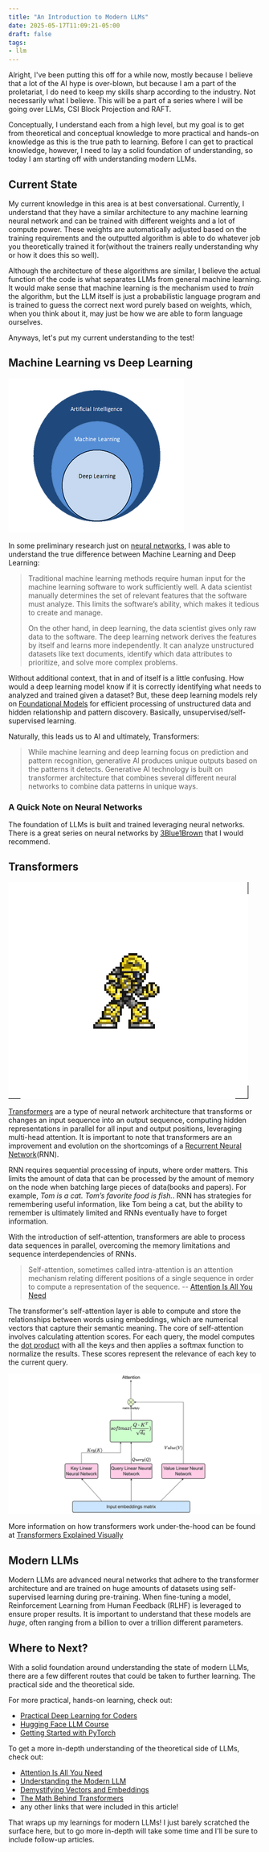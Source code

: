 ```yaml
---
title: "An Introduction to Modern LLMs"
date: 2025-05-17T11:09:21-05:00
draft: false
tags:
- llm
---
```


Alright, I've been putting this off for a while now, mostly because I believe
that a lot of the AI hype is over-blown, but because I am a part of the
proletariat, I do need to keep my skills sharp according to the industry. Not
necessarily what I believe. This will be a part of a series where I will be
going over LLMs, CSI Block Projection and RAFT.

Conceptually, I understand each from a high level, but my goal is to get from
theoretical and conceptual knowledge to more practical and hands-on knowledge as
this is the true path to learning. Before I can get to practical knowledge,
however, I need to lay a solid foundation of understanding, so today I am
starting off with understanding modern LLMs.

## Current State

My current knowledge in this area is at best conversational. Currently, I
understand that they have a similar architecture to any machine learning neural
network and can be trained with different weights and a lot of compute power.
These weights are automatically adjusted based on the training requirements and
the outputted algorithm is able to do whatever job you theoretically trained it
for(without the trainers really understanding why or how it does this so well).

Although the architecture of these algorithms are similar, I believe the actual
function of the code is what separates LLMs from general machine learning. It
would make sense that machine learning is the mechanism used to *train* the
algorithm, but the LLM itself is just a probabilistic language program and is
trained to guess the correct next word purely based on weights, which, when
you think about it, may just be how we are able to form language ourselves.

Anyways, let's put my current understanding to the test!

## Machine Learning vs Deep Learning

![Learning Model Venn Diagram](/image/learning-model-vd.png)

In some preliminary research just on [neural networks][], I was able to
understand the true difference between Machine Learning and Deep Learning:

> Traditional machine learning methods require human input for the machine
> learning software to work sufficiently well. A data scientist manually
> determines the set of relevant features that the software must analyze. This
> limits the software’s ability, which makes it tedious to create and manage.
>
> On the other hand, in deep learning, the data scientist gives only raw data to
> the software. The deep learning network derives the features by itself and
> learns more independently. It can analyze unstructured datasets like text
> documents, identify which data attributes to prioritize, and solve more
> complex problems.

Without additional context, that in and of itself is a little confusing. How
would a deep learning model know if it is correctly identifying what needs to
analyzed and trained given a dataset? But, these deep learning models rely on
[Foundational Models][] for efficient processing of unstructured data and hidden
relationship and pattern discovery. Basically, unsupervised/self-supervised
learning.

Naturally, this leads us to AI and ultimately, Transformers:

> While machine learning and deep learning focus on prediction and pattern
> recognition, generative AI produces unique outputs based on the patterns it
> detects. Generative AI technology is built on transformer architecture that
> combines several different neural networks to combine data patterns in unique
> ways.

### A Quick Note on Neural Networks

The foundation of LLMs is built and trained leveraging neural networks. There is
a great series on neural networks by [3Blue1Brown][] that I would recommend.

## Transformers

![Transformers](/image/transformer-transparent.gif)

[Transformers][] are a type of neural network architecture that transforms or
changes an input sequence into an output sequence, computing hidden
representations in parallel for all input and output positions, leveraging
multi-head attention. It is important to note that transformers are an
improvement and evolution on the shortcomings of a [Recurrent Neural
Network][](RNN).

RNN requires sequential processing of inputs, where order matters. This limits
the amount of data that can be processed by the amount of memory on the node
when batching large pieces of data(books and papers). For example, *Tom is a
cat. Tom’s favorite food is fish.*. RNN has strategies for remembering useful
information, like Tom being a cat, but the ability to remember is ultimately
limited and RNNs eventually have to forget information.

With the introduction of self-attention, transformers are able to process data
sequences in parallel, overcoming the memory limitations and sequence
interdependencies of RNNs.

> Self-attention, sometimes called intra-attention is an attention mechanism
> relating different positions of a single sequence in order to compute a
> representation of the sequence. -- [Attention Is All You Need][Transformers]

The transformer's self-attention layer is able to compute and store the
relationships between words using embeddings, which are numerical vectors that
capture their semantic meaning. The core of self-attention involves calculating
attention scores. For each query, the model computes the [dot product][] with
all the keys and then applies a softmax function to normalize the results. These
scores represent the relevance of each key to the current query.

![Attention Algorithm](/image/attention-algorithm.webp)

More information on how transformers work under-the-hood can be found at
[Transformers Explained Visually][]

## Modern LLMs

Modern LLMs are advanced neural networks that adhere to the transformer
architecture and are trained on huge amounts of datasets using self-supervised
learning during pre-training. When fine-tuning a model, Reinforcement Learning
from Human Feedback (RLHF) is leveraged to ensure proper results. It is
important to understand that these models are *huge*, often ranging from a
billion to over a trillion different parameters.

## Where to Next?

With a solid foundation around understanding the state of modern LLMs, there are
a few different routes that could be taken to further learning. The practical
side and the theoretical side.

For more practical, hands-on learning, check out:

- [Practical Deep Learning for Coders][]
- [Hugging Face LLM Course][]
- [Getting Started with PyTorch][]

To get a more in-depth understanding of the theoretical side of LLMs, check out:

- [Attention Is All You Need][Transformers]
- [Understanding the Modern LLM][]
- [Demystifying Vectors and Embeddings][]
- [The Math Behind Transformers][]
- any other links that were included in this article!

That wraps up my learnings for modern LLMs! I just barely scratched the surface
here, but to go more in-depth will take some time and I'll be sure to include
follow-up articles.

[3Blue1Brown]: https://www.3blue1brown.com/topics/neural-networks
[Demystifying Vectors and Embeddings]: https://sidecar.ai/blog/demystifying-vectors-and-embeddings-in-ai-a-beginners-guide
[dot product]: https://www.khanacademy.org/math/multivariable-calculus/thinking-about-multivariable-function/x786f2022:vectors-and-matrices/a/dot-products-mvc
[Foundational Models]: https://www.youtube.com/watch?v=oYm66fHqHUM
[Getting Started with PyTorch]: https://docs.pytorch.org/tutorials/beginner/basics/intro
[Hugging Face LLM Course]: https://huggingface.co/learn/llm-course/chapter1/1
[neural networks]: https://aws.amazon.com/what-is/neural-network/
[Practical Deep Learning for Coders]: https://course.fast.ai/
[Recurrent Neural Network]: https://aws.amazon.com/what-is/recurrent-neural-network/
[The Math Behind Transformers]: https://medium.com/@touhid3.1416/the-surprisingly-simple-math-behind-transformer-attention-mechanism-d354fbb4fef6
[Transformers]: https://arxiv.org/abs/1706.03762
[Transformers Explained Visually]: https://towardsdatascience.com/transformers-explained-visually-part-2-how-it-works-step-by-step-b49fa4a64f34/
[Understanding the Modern LLM]: https://medium.com/@ikim1994914/understanding-the-modern-llm-part-1-source-and-target-masks-in-transformers-and-example-use-5fb72af3bd57

